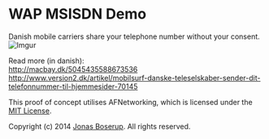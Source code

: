 WAP MSISDN Demo
==========
Danish mobile carriers share your telephone number without your consent.
![Imgur](http://i.imgur.com/Pi2CiSQ.png)

Read more (in danish):  
http://macbay.dk/5045435588673536  
http://www.version2.dk/artikel/mobilsurf-danske-teleselskaber-sender-dit-telefonnummer-til-hjemmesider-70145  
 
 
This proof of concept utilises AFNetworking, which is licensed under the [MIT License](https://github.com/AFNetworking/AFNetworking/blob/master/LICENSE).

Copyright (c) 2014 [Jonas Boserup](https://github.com/boserup). All rights reserved.
